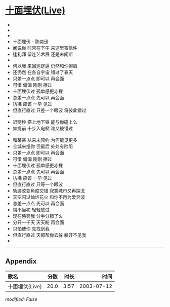 # [十面埋伏(Live)](https://music.163.com/song?id=31234193)

* 
* 
* 
* 十面埋伏 - 陈奕迅
* 闻说你 时常在下午 来这里寄信件
* 逢礼拜 留连艺术展 还是未间断
* 
* 何以我 来回巡逻遍 仍然和你擦肩
* 还仍然 在各自宇宙 错过了春天
* 只差一点点 即可以 再会面
* 可惜 偏偏 刚刚 擦过
* 十面埋伏过 孤单感更赤裸
* 总差一点点 先可以 再会面
* 彷彿 应该 一早 见过
* 但直行直过 只差一个眼波 将彼此错过
* 
* 迟两秒 搭上地下铁 能与你碰上么
* 如提前 十步入电梯 谁又被错过
* 
* 和某某 从来未预约 为何能见更多
* 全城来撞你 但最后 处处有险阻
* 只差一点点 即可以 再会面
* 可惜 偏偏 刚刚 擦过
* 十面埋伏过 孤单感更赤裸
* 总差一点点 先可以 再会面
* 彷彿 应该 一早 见过
* 但直行直过 只等一个眼波
* 轨迹改变角度交错 寂寞城市又再探戈
* 天空闪过灿烂花火 和你不再为爱奔波
* 总差一点点 先可以 再会面
* 悔不当初 轻轻放过
* 现在惩罚我 分手分错了么
* 分开一千天 天天盼 再会面
* 只怕使你 先找到我
* 但直行直过 天都帮你去躲 躲开不见我
* 


---

## Appendix

|歌名|分数|时长|时间|
|:---|:---:|---:|---:|
|十面埋伏(Live)|20.0|3:57|2003-07-12

*modified: False*